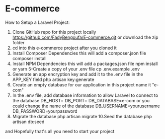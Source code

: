 # E-commerce
How to Setup a Laravel Project:
1. Clone GitHub repo for this project locally
https://github.com/FadyBengoufa/E-commerce.git
or download the zip folder
2. cd into this e-commerce project after you cloned it
3. Install Composer Dependencies this will add a composer.json file
composer install
4. Install NPM Dependencies this will add a packages.json file
npm install or yarn
5-Create a copy of your .env file
cp .env.example .env
6. Generate an app encryption key and add it to the .env file in the APP_KEY field
php artisan key:generate
7. Create an empty database for our application
in this project name it "e-com"
8. In the .env file, add database information to allow Laravel to connect to the database
DB_HOST=
DB_PORT=
DB_DATABASE=e-com or you could change the name of the database
DB_USERNAME=yourusername
DB_PASSWORD=yourpassword
9. Migrate the database
php artisan migrate
10.Seed the database
php artisan db:seed

and Hopefully that's all you need to start your project


